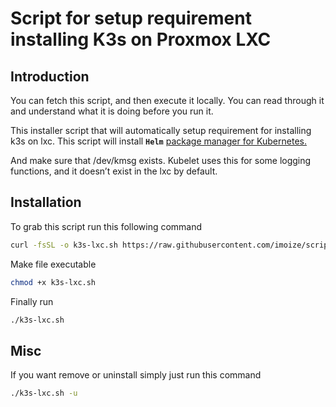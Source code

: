# Script for setup requirement installing K3s on Proxmox LXC

## Introduction
You can fetch this script, and then execute it locally. You can read through it and understand what it is doing before you run it.

This installer script that will automatically setup requirement for installing k3s on lxc. This script will install **`Helm`** [package manager for Kubernetes.](https://helm.sh/)

And make sure that /dev/kmsg exists. Kubelet uses this for some logging functions, and it doesn’t exist in the lxc by default.

## Installation

To grab this script run this following command

```bash
curl -fsSL -o k3s-lxc.sh https://raw.githubusercontent.com/imoize/scripts-repo/master/proxmox/lxc/scripts/k3s-lxc.sh
```

Make file executable
```bash
chmod +x k3s-lxc.sh
```

Finally run
```bash
./k3s-lxc.sh
```

## Misc

If you want remove or uninstall simply just run this command

```bash
./k3s-lxc.sh -u
```